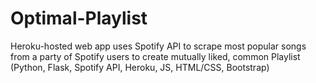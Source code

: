 # Optimal-Playlist
Heroku-hosted web app uses Spotify API to scrape most popular songs from a party of Spotify users to create mutually liked, common Playlist (Python, Flask, Spotify API, Heroku, JS, HTML/CSS, Bootstrap)
